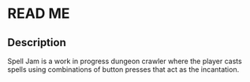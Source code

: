 # READ ME

## Description
Spell Jam is a work in progress dungeon crawler where the player casts spells using combinations of button presses that act as the incantation.
